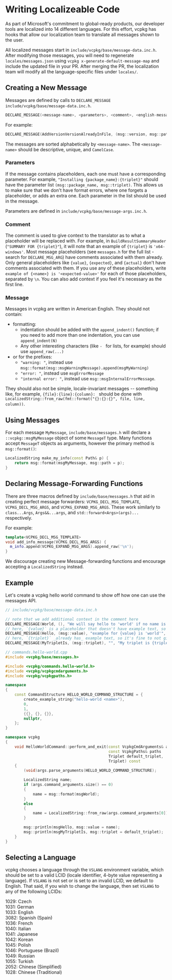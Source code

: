 # Writing Localizeable Code

As part of Microsoft's commitment to global-ready products, our developer tools are localized into 14 different languages.
For this effort, vcpkg has hooks that allow our localization team to translate all messages shown to the user.

All localized messages start in `include/vcpkg/base/message-data.inc.h`. After modifying those messages, you will need to regenerate `locales/messages.json` using  `vcpkg x-generate-default-message-map` and include the updated file in your PR. After merging the PR, the localization team will modify all the language-specific files under `locales/`.

## Creating a New Message

Messages are defined by calls to `DECLARE_MESSAGE` `include/vcpkg/base/message-data.inc.h`.

```cpp
DECLARE_MESSAGE(<message-name>, <parameters>, <comment>, <english-message>)
```

For example:

```cpp
DECLARE_MESSAGE(AddVersionVersionAlreadyInFile, (msg::version, msg::path), "", "version {version} is already in {path}")
```

The messages are sorted alphabetically by `<message-name>`. The `<message-name>` should be descriptive, unique, and `CamelCase`.

### Parameters

If the message contains placeholders, each one must have a corresponding parameter.
For example, `"Installing {package_name}:{triplet}"` should have the parameter list `(msg::package_name, msg::triplet)`.
This allows us to make sure that we don't have format errors, where one forgets a placeholder,
or adds an extra one.
Each parameter in the list should be used in the message.

Parameters are defined in `include/vcpkg/base/message-args.inc.h`.

### Comment

The comment is used to give context to the translator as to what a placeholder will be replaced with.
For example, in `BuildResultSummaryHeader` (`"SUMMARY FOR {triplet}"`),
it will note that an example of `{triplet}` is `'x64-windows'`.
Most message placeholders (see `messages.h` for the full list - search for `DECLARE_MSG_ARG`) have comments associated with them already.
Only general placeholders like `{value}`, `{expected}`, and `{actual}` don't have comments associated with them.
If you use any of these placeholders, write `example of {<name>} is '<expected-value>'` for each of those placeholders,
separated by `\n`. You can also add context if you feel it's necessary as the first line.

### Message

Messages in vcpkg are written in American English. They should not contain:

* formatting:
  - indentation should be added with the `append_indent()` function;
    if you need to add more than one indentation, you can use `append_indent(N)`
  - Any other interesting characters (like `- ` for lists, for example) should use `append_raw(...)`
* or for the prefixes:
  - `"warning: "`, instead use `msg::format(msg::msgWarningMessage).append(msgMyWarning)`
  - `"error: "`, instead use `msgErrorMessage`
  - `"internal error: "`, instead use `msg::msgInternalErrorMessage`.

They should also not be simple, locale-invariant messages -- something like, for example,
`{file}:{line}:{column}: ` should be done with `LocalizedString::from_raw(fmt::format("{}:{}:{}", file, line, column))`.

## Using Messages

For each message `MyMessage`, `include/base/messages.h` will declare a `::vcpkg::msgMyMessage` object of some `MessageT` type. Many functions accept `MessageT` objects as arguments, however the primary method is `msg::format()`:

```cpp
LocalizedString make_my_info(const Path& p) {
    return msg::format(msgMyMessage, msg::path = p);
}
```

## Declaring Message-Forwarding Functions

There are three macros defined by `include/base/messages.h` that aid in creating perfect message forwarders: `VCPKG_DECL_MSG_TEMPLATE`, `VCPKG_DECL_MSG_ARGS`, and `VCPKG_EXPAND_MSG_ARGS`. These work similarly to `class...Args`, `Args&&...args`, and `std::forward<Args>(args)...` respectively.

For example:

```cpp
template<VCPKG_DECL_MSG_TEMPLATE>
void add_info_message(VCPKG_DECL_MSG_ARGS) {
  m_info.append(VCPKG_EXPAND_MSG_ARGS).append_raw('\n');
}
```

We discourage creating new Message-forwarding functions and encourage accepting a `LocalizedString` instead.

## Example

Let's create a vcpkg hello world command to show off how one can use the messages API.

```cpp
// include/vcpkg/base/message-data.inc.h

// note that we add additional context in the comment here
DECLARE_MESSAGE(World, (), "We will say hello to 'world' if no name is given", "world")
// here, `{value}` is a placeholder that doesn't have example text, so we need to give it ourselves
DECLARE_MESSAGE(Hello, (msg::value), "example for {value} is 'world'", "Hello, {value}!")
// here, `{triplet}` _already has_ example text, so it's fine to not give a comment
DECLARE_MESSAGE(MyTripletIs, (msg::triplet), "", "My triplet is {triplet}.")
```

```cxx
// commands.hello-world.cpp
#include <vcpkg/base/messages.h>

#include <vcpkg/commands.hello-world.h>
#include <vcpkg/vcpkgcmdarguments.h>
#include <vcpkg/vcpkgpaths.h>

namespace
{
    const CommandStructure HELLO_WORLD_COMMAND_STRUCTURE = {
        create_example_string("hello-world <name>"),
        0,
        1,
        {{}, {}, {}},
        nullptr,
    };
}

namespace vcpkg
{
    void HelloWorldCommand::perform_and_exit(const VcpkgCmdArguments& args,
                                             const VcpkgPaths& paths
                                             Triplet default_triplet,
                                             Triplet) const
    {
        (void)args.parse_arguments(HELLO_WORLD_COMMAND_STRUCTURE); 

        LocalizedString name;
        if (args.command_arguments.size() == 0)
        {
            name = msg::format(msgWorld);
        }
        else
        {
            name = LocalizedString::from_raw(args.command_arguments[0]);
        }

        msg::println(msgHello, msg::value = name);
        msg::println(msgMyTripletIs, msg::triplet = default_triplet);
    }
}
```

## Selecting a Language

vcpkg chooses a language through the `VSLANG` environment variable, which should be set to a valid LCID (locale identifier, 4-byte value representing a language). If `VSLANG` is not set or is set to an invalid LCID, we default to English. That said, if you wish to change the language, then set `VSLANG` to any of the following LCIDs:

1029: Czech                 \
1031: German                \
1033: English               \
3082: Spanish (Spain)       \
1036: French                \
1040: Italian               \
1041: Japanese              \
1042: Korean                \
1045: Polish                \
1046: Portuguese (Brazil)   \
1049: Russian               \
1055: Turkish               \
2052: Chinese (Simplified)  \
1028: Chinese (Traditional)